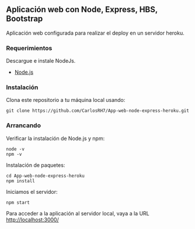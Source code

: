 ## Aplicación web con Node, Express, HBS, Bootstrap

Aplicación web configurada para realizar el deploy en un servidor heroku.

### Requerimientos

Descargue e instale NodeJs.
+ [Node.js](https://nodejs.org/es/)

### Instalación

Clona este repositorio a tu máquina local usando:

	git clone https://github.com/CarlosRH7/App-web-node-express-heroku.git

### Arrancando

Verificar la instalación de Node.js y npm:

```
node -v
npm -v
```

Instalación de paquetes: 

```
cd App-web-node-express-heroku
npm install

```

Iniciamos el servidor:
```
npm start
```

Para acceder a la aplicación al servidor local, vaya a la URL [http://localhost:3000/](http://localhost:3000/)